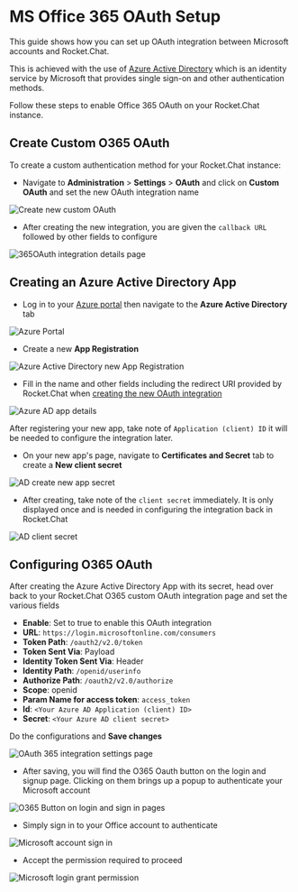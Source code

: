 # MS Office 365 OAuth Setup

This guide shows how you can set up OAuth integration between Microsoft accounts and  Rocket.Chat.

This is achieved with the use of [Azure Active Directory](https://azure.microsoft.com/en-us/services/active-directory/) which is an identity service by Microsoft that provides single sign-on and other authentication methods.

Follow these steps to enable Office 365 OAuth on your Rocket.Chat instance.

## Create Custom O365 OAuth

To create a custom authentication method for your Rocket.Chat instance:

* Navigate to **Administration** > **Settings** > **OAuth** and click on **Custom OAuth** and set the new OAuth integration name

![Create new custom OAuth](<../../../../../.gitbook/assets/Creating custom OAuth>)

* After creating the new integration, you are given the `callback URL` followed by other fields to configure

![365OAuth integration details page](<../../../../../.gitbook/assets/0365 OAuth RC details>)

## Creating an Azure Active Directory App

* Log in to your [Azure portal](https://portal.azure.com/) then navigate to the **Azure Active Directory** tab

![Azure Portal](<../../../../../.gitbook/assets/Azure Portal>)

* Create a new **App Registration**

![Azure Active Directory new App Registration](<../../../../../.gitbook/assets/Azure Active Directory new App Registration>)

* Fill in the name and other fields including the redirect URI provided by Rocket.Chat when [creating the new OAuth integration](ms-office-365-oauth-setup.md#create-custom-365-oauth)

![Azure AD app details](<../../../../../.gitbook/assets/Azure AD App details>)

After registering your new app, take note of  `Application (client) ID` it will be needed to configure the integration later.

* On your new app's page, navigate to **Certificates and Secret** tab to create a **New client secret**&#x20;

![AD create new app secret](<../../../../../.gitbook/assets/new clent secret>)

* After creating, take note of the `client secret` immediately. It is only displayed once and is needed in configuring the integration back in Rocket.Chat

![AD client secret](<../../../../../.gitbook/assets/Azure AD App secret page>)

## Configuring O365 OAuth

After creating the Azure Active Directory App with its secret, head over back to your Rocket.Chat O365 custom OAuth integration page and set the various fields

* **Enable**: Set to true to enable this OAuth integration
* **URL**: `https://login.microsoftonline.com/consumers`
* **Token Path**: `/oauth2/v2.0/token`
* **Token Sent Via**: Payload
* **Identity Token Sent Via**: Header
* **Identity Path**: `/openid/userinfo`
* **Authorize Path**: `/oauth2/v2.0/authorize`
* **Scope**: openid
* **Param Name for access token**: `access_token`
* **Id**: `<Your Azure AD Application (client) ID>`
* **Secret**: `<Your Azure AD client secret>`

Do the configurations and **Save changes**

![OAuth 365 integration settings page](<../../../../../.gitbook/assets/OAuth 365 integration settings page>)

* After saving, you will find the O365 Oauth button on the login and signup page. Clicking on them brings up a popup to authenticate your Microsoft account

![O365 Button on login and sign in pages](<../../../../../.gitbook/assets/O365 Button on login and sign in pages>)

* Simply sign in to your Office account to authenticate

![Microsoft account sign in](<../../../../../.gitbook/assets/Microsoft account sign in>)

* Accept the permission required to proceed

![Microsoft login grant permission](<../../../../../.gitbook/assets/Microsoft login grant permision>)
